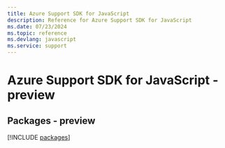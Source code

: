 ```yaml
---
title: Azure Support SDK for JavaScript
description: Reference for Azure Support SDK for JavaScript
ms.date: 07/23/2024
ms.topic: reference
ms.devlang: javascript
ms.service: support
---
```

# Azure Support SDK for JavaScript - preview
## Packages - preview
[!INCLUDE [packages](support-index.md)]